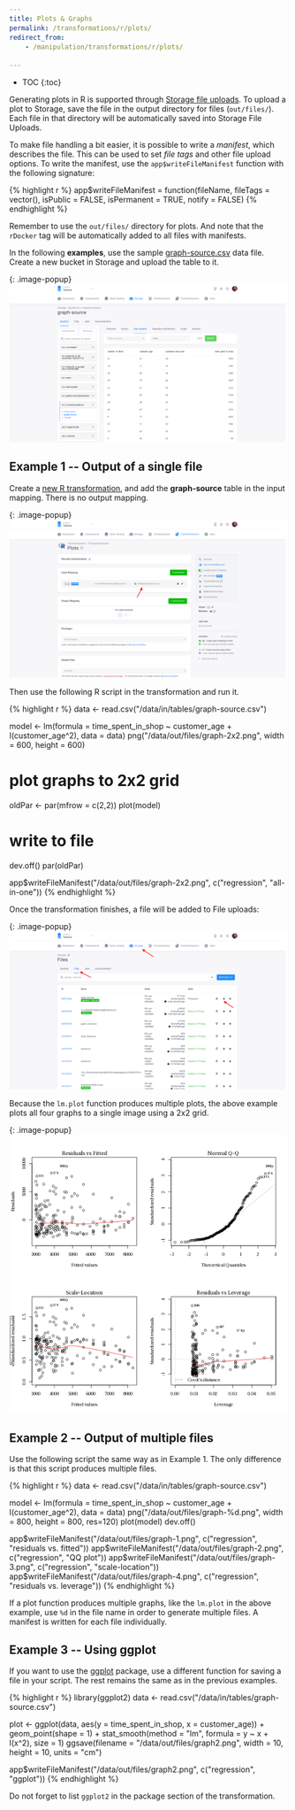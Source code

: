 ```yaml
---
title: Plots & Graphs
permalink: /transformations/r/plots/
redirect_from:
    - /manipulation/transformations/r/plots/

---
```


* TOC
{:toc}

Generating plots in R is supported through [Storage file uploads](/storage/file-uploads/). To upload a plot to Storage,
save the file in the output directory for files (`out/files/`). Each file in that directory will be automatically saved into Storage File Uploads.

To make file handling a bit easier, it is possible to write a *manifest*, which describes the file. This can be used to set *file tags*
and other file upload options. To write the manifest, use the `app$writeFileManifest` function with the following signature:

{% highlight r %}
app$writeFileManifest = function(fileName, fileTags = vector(), isPublic = FALSE, isPermanent = TRUE, notify = FALSE)
{% endhighlight %}

Remember to use the `out/files/` directory for plots. And note that the `rDocker` tag will be automatically added to all files with manifests.

In the following **examples**, use the sample [graph-source.csv](/transformations/r/graph-source.csv) data file. Create a new bucket in Storage and upload the table to it.

{: .image-popup}
![Screenshot - Upload table](/transformations/r/graph-source.png)

## Example 1 -- Output of a single file

Create a [new R transformation](/tutorial/manipulate/), and add the **graph-source** table
in the input mapping. There is no output mapping.

{: .image-popup}
![Screenshot - Configure transformations](/transformations/r/graph-source-2.png)

Then use the following R script in the transformation and run it.

{% highlight r %}
data <- read.csv("/data/in/tables/graph-source.csv")

model <- lm(formula = time_spent_in_shop ~ customer_age + I(customer_age^2), data = data)
png("/data/out/files/graph-2x2.png", width = 600, height = 600)
# plot graphs to 2x2 grid
oldPar <- par(mfrow = c(2,2))
plot(model)
# write to file
dev.off()
par(oldPar)

app$writeFileManifest("/data/out/files/graph-2x2.png", c("regression", "all-in-one"))
{% endhighlight %}

Once the transformation finishes, a file will be added to File uploads:

{: .image-popup}
![Screenshot - File Uploads](/transformations/r/plot-file-uploads.png)

Because the `lm.plot` function produces multiple plots, the above example plots all four graphs to a
single image using a 2x2 grid.

{: .image-popup}
![Result linear model plots](/transformations/r/graph_2x2.png)

## Example 2 -- Output of multiple files
Use the following script the same way as in Example 1. The only difference is that this script
produces multiple files.

{% highlight r %}
data <- read.csv("/data/in/tables/graph-source.csv")

model <- lm(formula = time_spent_in_shop ~ customer_age + I(customer_age^2), data = data)
png("/data/out/files/graph-%d.png", width = 800, height = 800, res=120)
plot(model)
dev.off()

app$writeFileManifest("/data/out/files/graph-1.png", c("regression", "residuals vs. fitted"))
app$writeFileManifest("/data/out/files/graph-2.png", c("regression", "QQ plot"))
app$writeFileManifest("/data/out/files/graph-3.png", c("regression", "scale-location"))
app$writeFileManifest("/data/out/files/graph-4.png", c("regression", "residuals vs. leverage"))
{% endhighlight %}

If a plot function produces multiple graphs, like the `lm.plot` in the above example, use `%d` in the file name in order to generate multiple files.
A manifest is written for each file individually.

## Example 3 -- Using ggplot

If you want to use the [ggplot](https://ggplot2.tidyverse.org/reference/) package, use a different function for saving a file in your script.
The rest remains the same as in the previous examples.

{% highlight r %}
library(ggplot2)
data <- read.csv("/data/in/tables/graph-source.csv")

plot <- ggplot(data, aes(y = time_spent_in_shop, x = customer_age)) +
    geom_point(shape = 1) +
    stat_smooth(method = "lm", formula = y ~ x + I(x^2), size = 1)
ggsave(filename = "/data/out/files/graph2.png", width = 10, height = 10, units = "cm")

app$writeFileManifest("/data/out/files/graph2.png", c("regression", "ggplot"))
{% endhighlight %}

Do not forget to list `ggplot2` in the package section of the transformation.